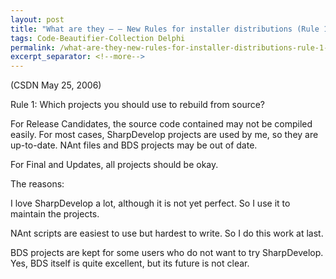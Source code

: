 ```yaml
---
layout: post
title: "What are they — — New Rules for installer distributions (Rule 1)"
tags: Code-Beautifier-Collection Delphi
permalink: /what-are-they-new-rules-for-installer-distributions-rule-1-df7b0ac42df9
excerpt_separator: <!--more-->
---
```

(CSDN May 25, 2006)

Rule 1: Which projects you should use to rebuild from source?
<!--more-->

For Release Candidates, the source code contained may not be compiled easily. For most cases, SharpDevelop projects are used by me, so they are up-to-date. NAnt files and BDS projects may be out of date.

For Final and Updates, all projects should be okay.

The reasons:

I love SharpDevelop a lot, although it is not yet perfect. So I use it to maintain the projects.

NAnt scripts are easiest to use but hardest to write. So I do this work at last.

BDS projects are kept for some users who do not want to try SharpDevelop. Yes, BDS itself is quite excellent, but its future is not clear.
